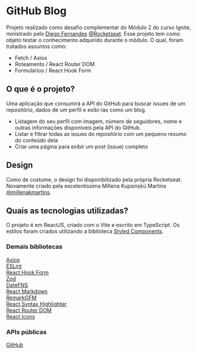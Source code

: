 # GitHub Blog

Projeto realizado como desafio complementar do Módulo 2 do curso Ignite, ministrado pelo [Diego Fernandes](https://github.com/diego3g) [@Rocketseat](https://www.rocketseat.com.br/).
Esse projeto tem como objeto testar o conhecimento adquirido durante o módulo. O qual, foram tratados assuntos como:
- Fetch / Axios  
- Roteamento / React Router DOM  
- Formulários / React Hook Form

## O que é o projeto?
Uma aplicação que consumirá a API do GitHub para buscar issues de um repositório, dados de um perfil e exibi-las como um blog.
- Listagem do seu perfil com imagem, número de seguidores, nome e outras informações disponíveis pela API do GitHub.  
- Listar e filtrar todas as issues do repositório com um pequeno resumo do conteúdo dela  
- Criar uma página para exibir um post (issue) completo

## Design
Como de costume, o design foi disponibilizado pela própria Rocketseat.
Novamente criado pela excelentíssima Millena Kupsinskü Martins [@millenakmartins](https://www.linkedin.com/in/millenakmartins).

## Quais as tecnologias utilizadas?
O projeto é em ReactJS, criado com o Vite e escrito em TypeScript.
Os estilos foram criados utilizando a biblioteca [Styled Components](https://www.npmjs.com/package/styled-components).

### Demais bibliotecas
[Axios](https://www.npmjs.com/package/axios)  
[ESLint](https://www.npmjs.com/package/eslint)  
[React Hook Form](https://www.npmjs.com/package/react-hook-form)  
[Zod](https://www.npmjs.com/package/zod)  
[DateFNS](https://www.npmjs.com/package/date-fns)  
[React Markdown](https://www.npmjs.com/package/react-markdown)  
[RemarkGFM](https://www.npmjs.com/package/remark-gfm)  
[React Syntax Highlighter](https://www.npmjs.com/package/react-syntax-highlighter)  
[React Router DOM](https://www.npmjs.com/package/react-router-dom)  
[React Icons](https://www.npmjs.com/package/react-icons)  

### APIs públicas
[GitHub](https://api.github.com)
